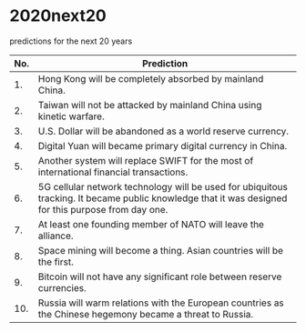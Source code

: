 # 2020next20
predictions for the next 20 years


| No. | Prediction                                                        |
| --- | ----------------------------------------------------------------- |
| 1.  | Hong Kong will be completely absorbed by mainland China. |  
| 2.  | Taiwan will not be attacked by mainland China using kinetic warfare. |  
| 3.  | U.S. Dollar will be abandoned as a world reserve currency. |  
| 4.  | Digital Yuan will became primary digital currency in China. |  
| 5.  | Another system will replace SWIFT for the most of international financial transactions. |  
| 6.  | 5G cellular network technology will be used for ubiquitous tracking. It became public knowledge that it was designed for this purpose from day one. |  
| 7.  | At least one founding member of NATO will leave the alliance. |  
| 8.  | Space mining will become a thing. Asian countries will be the first. |  
| 9.  | Bitcoin will not have any significant role between reserve currencies. |  
| 10. | Russia will warm relations with the European countries as the Chinese hegemony became a threat to Russia. |
